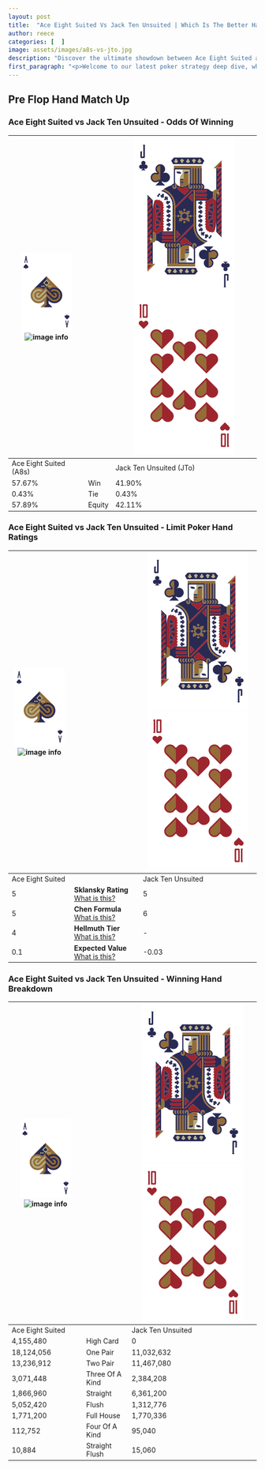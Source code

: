 ```yaml
---
layout: post
title:  "Ace Eight Suited Vs Jack Ten Unsuited | Which Is The Better Hand In Poker? A Complete Guide"
author: reece
categories: [  ]
image: assets/images/a8s-vs-jto.jpg
description: "Discover the ultimate showdown between Ace Eight Suited and Jack Ten Unsuited in poker! Uncover the odds, strategies, and scenarios where one hand triumphs over the other. Get ready to up your poker game with this thrilling analysis."
first_paragraph: "<p>Welcome to our latest poker strategy deep dive, where we're pitting two distinct hands against each other in a high-stakes showdown: Ace Eight Suited vs Jack Ten Unsuited.</p><p>In the dynamic world of poker, every decision counts, and knowing which hand holds the upper hand is key to your success at the table.</p><p>In this article, we'll dissect these two hands, explore the scenarios where one dominates the other, and equip you with the knowledge to make strategic choices that can tip the odds in your favor.</p><p>Get ready to unravel the intriguing dynamics of these poker hands and elevate your game to new heights.</p>"
---
```




[comment]: # (sp0)

## Pre Flop Hand Match Up

<div class="table hand-ratings" markdown="1"> 



### Ace Eight Suited vs Jack Ten Unsuited - Odds Of Winning


    
| ![image info](assets/images/hand1/A.png) ![image info](assets/images/hand1/8s.png) |  | ![image info](assets/images/hand2/J.png) ![image info](assets/images/hand2/To.png) |
| -------- | -------- | -------- |
| Ace Eight Suited (A8s) |  | Jack Ten Unsuited (JTo) |
| 57.67% | Win | 41.90% |
| 0.43% | Tie | 0.43% |
| 57.89% | Equity | 42.11% |




[comment]: # (sp1)



### Ace Eight Suited vs Jack Ten Unsuited - Limit Poker Hand Ratings


    
| ![image info](assets/images/hand1/A.png) ![image info](assets/images/hand1/8s.png) |  | ![image info](assets/images/hand2/J.png) ![image info](assets/images/hand2/To.png) |
| -------- | -------- | -------- |
| Ace Eight Suited |  | Jack Ten Unsuited |
| 5 | **Sklansky Rating** [What is this?](/sklansky-rating-explained) | 5 |
| 5 | **Chen Formula** [What is this?](/chen-formula-explained) | 6 |
| 4 | **Hellmuth Tier** [What is this?](/Hellmuth-tier-explained) | - |
| 0.1 | **Expected Value** [What is this?](/expected-value-explained) | -0.03 |




[comment]: # (sp2)



### Ace Eight Suited vs Jack Ten Unsuited - Winning Hand Breakdown


    
| ![image info](assets/images/hand1/A.png) ![image info](assets/images/hand1/8s.png) |  | ![image info](assets/images/hand2/J.png) ![image info](assets/images/hand2/To.png) |
| -------- | -------- | -------- |
| Ace Eight Suited |  | Jack Ten Unsuited |
| 4,155,480 | High Card | 0 |
| 18,124,056 | One Pair | 11,032,632 |
| 13,236,912 | Two Pair | 11,467,080 |
| 3,071,448 | Three Of A Kind | 2,384,208 |
| 1,866,960 | Straight | 6,361,200 |
| 5,052,420 | Flush | 1,312,776 |
| 1,771,200 | Full House | 1,770,336 |
| 112,752 | Four Of A Kind | 95,040 |
| 10,884 | Straight Flush | 15,060 |




[comment]: # (sp3)



</div>

[comment]: # (sp4)



[comment]: # (sp5)


